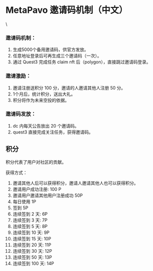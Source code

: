 # MetaPavo 邀请码机制（中文）

\


### 邀请码机制：

1. 生成5000个备用邀请码，供官方发放。
2. 任意地址登录后可再生成三个邀请码（一次）。
3. 通过 Quest3 完成任务 claim nft 后（polygon），直接跳过邀请码登录。

### 邀请激励：

1. 邀请注册送积分 100 分，邀请的人邀请其他人注册 50 分。
2. 1个月后，统计积分，送出大礼。
3. 积分将作为未来空投的依据。

### 邀请码发放：

1. dc 内每天公告放出 20 个邀请码。
2. quest3 直接完成关注任务，获得邀请码。



## 积分

积分代表了用户对社区的贡献。

获得方式：

1. 邀请其他人后可以获得积分，邀请人邀请其他人也可以获得积分。
2. 邀请用户成功注册: 100 P
3. 邀请用户邀请其他用户注册成功 50P
4. 每日使用 1P
5. 签到 5P
6. 连续签到 2 天: 6P
7. 连续签到 3 天: 7P
8. 连续签到 5 天: 8P
9. 连续签到 10 天: 9P
10. 连续签到 15 天: 10P
11. 连续签到 20 天: 11P
12. 连续签到 30 天: 12P
13. 连续签到 50 天: 13P
14. 连续签到 100 天: 14P
